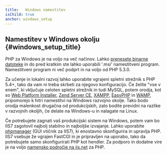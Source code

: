 ```yaml
---
title:   Windows namestitev
isChild: true
anchor: windows_setup
---
```


## Namestitev v Windows okolju {#windows_setup_title}

PHP za Windows je na voljo na več načinov. Lahko [prenesete binarne datoteke][php-downloads] in do pred kratkim ste lahko uporabili '.msi' 
namestitveni program. Namestitveni program ni več podprt in na voljo od PHP 5.3.0.

Za učenje in lokalni razvoj lahko uporabite vgrajeni spletni strežnik s PHP 5.4+, tako da vam ni treba skrbeti za njegovo konfiguracijo. Če 
želite "vse v enem", ki vključuje celoten spletni strežnik in tudi MySQL, potem orodja, kot so [Web Platform Installer][wpi], 
[Zend Server CE][zsce], [XAMPP][xampp], [EasyPHP][easyphp] in [WAMP][wamp], pripomorejo k hitri namestitvi na Windows razvojno okolje. Tako bodo orodja 
malenkost drugačna od produkcijskih, zato bodite previdni na razlike v razvojnih okoljih, če delate na Windows-u in nalagate na Linux.

Če potrebujete zagnati vaš produkcijski sistem na Windows, potem vam bo IIS7 zagotovil najbolj stabilno in najboljše izvajanje. Lahko uporabite 
[phpmanager][phpmanager] (GUI vtičnik za IIS7), ki enostavno skonfigurira in upravlja PHP. IIS7 vsebuje že vgrajen FastCGI in je pripravljen 
na uporabo, tako da potrebujete samo skonfigurirati PHP kot hendler. Za podporo in dodatne vire je na voljo [namensko področje na iis.net][php-iis] za 
PHP.

[php-downloads]: http://windows.php.net
[phpmanager]: http://phpmanager.codeplex.com/
[wpi]: http://www.microsoft.com/web/downloads/platform.aspx
[zsce]: http://www.zend.com/en/products/server-ce/
[xampp]: http://www.apachefriends.org/en/xampp.html
[easyphp]: http://www.easyphp.org/
[wamp]: http://www.wampserver.com/
[php-iis]: http://php.iis.net/
